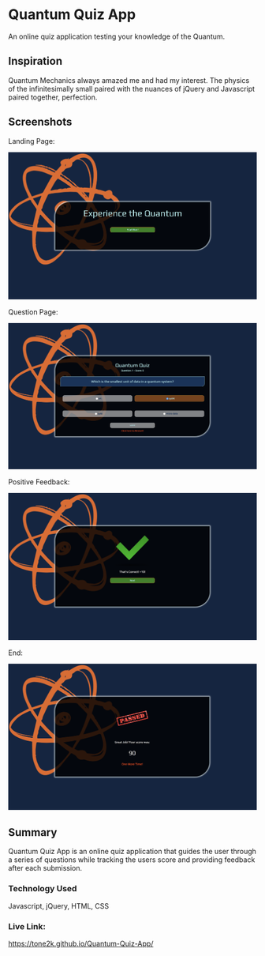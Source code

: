 # Quantum Quiz App

An online quiz application testing your knowledge of the Quantum. 

## Inspiration

Quantum Mechanics always amazed me and had my interest. The physics of the infinitesimally small paired with the nuances of jQuery and Javascript paired together, perfection.

## Screenshots
Landing Page:

![start screen](screenshotA.png)

Question Page:

![results](screenshotB.png)

Positive Feedback:

![results](screenshotC.png)

End:

![results](screenshotD.png)

## Summary

Quantum Quiz App is an online quiz application that guides the user through a series of questions while tracking the users score and providing feedback after each submission.

### Technology Used

Javascript, jQuery, HTML, CSS

### Live Link:
https://tone2k.github.io/Quantum-Quiz-App/
